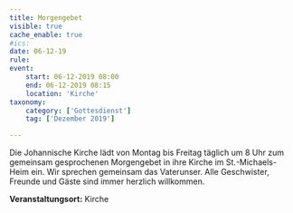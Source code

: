 ```yaml
---
title: Morgengebet
visible: true
cache_enable: true
#ics: 
date: 06-12-19
rule: 
event:
	start: 06-12-2019 08:00
	end: 06-12-2019 08:15
	location: 'Kirche'
taxonomy:
	category: ['Gottesdienst']
	tag: ['Dezember 2019']

---
```

Die Johannische Kirche lädt von Montag bis Freitag täglich um 8 Uhr zum gemeinsam gesprochenen Morgengebet in ihre Kirche im St.-Michaels-Heim ein. Wir sprechen gemeinsam das Vaterunser. Alle Geschwister, Freunde und Gäste sind immer herzlich willkommen.



**Veranstaltungsort:** Kirche

